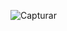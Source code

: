 ![Capturar](https://user-images.githubusercontent.com/83145774/193161358-00d2f219-91d4-4ee9-bb0c-a21b95e06de1.PNG)
